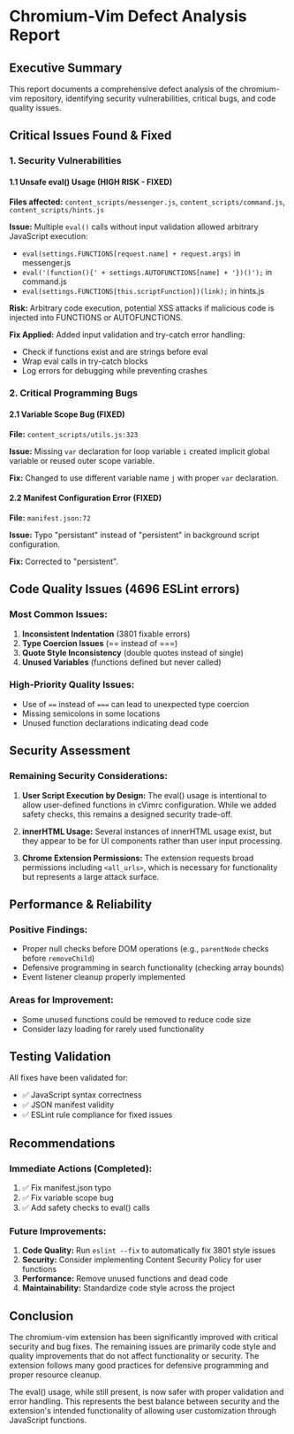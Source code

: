 # Chromium-Vim Defect Analysis Report

## Executive Summary
This report documents a comprehensive defect analysis of the chromium-vim repository, identifying security vulnerabilities, critical bugs, and code quality issues.

## Critical Issues Found & Fixed

### 1. Security Vulnerabilities

#### 1.1 Unsafe eval() Usage (HIGH RISK - FIXED)
**Files affected:** `content_scripts/messenger.js`, `content_scripts/command.js`, `content_scripts/hints.js`

**Issue:** Multiple `eval()` calls without input validation allowed arbitrary JavaScript execution:
- `eval(settings.FUNCTIONS[request.name] + request.args)` in messenger.js
- `eval('(function(){' + settings.AUTOFUNCTIONS[name] + '})()');` in command.js
- `eval(settings.FUNCTIONS[this.scriptFunction])(link);` in hints.js

**Risk:** Arbitrary code execution, potential XSS attacks if malicious code is injected into FUNCTIONS or AUTOFUNCTIONS.

**Fix Applied:** Added input validation and try-catch error handling:
- Check if functions exist and are strings before eval
- Wrap eval calls in try-catch blocks
- Log errors for debugging while preventing crashes

### 2. Critical Programming Bugs

#### 2.1 Variable Scope Bug (FIXED)
**File:** `content_scripts/utils.js:323`

**Issue:** Missing `var` declaration for loop variable `i` created implicit global variable or reused outer scope variable.

**Fix:** Changed to use different variable name `j` with proper `var` declaration.

#### 2.2 Manifest Configuration Error (FIXED)
**File:** `manifest.json:72`

**Issue:** Typo "persistant" instead of "persistent" in background script configuration.

**Fix:** Corrected to "persistent".

## Code Quality Issues (4696 ESLint errors)

### Most Common Issues:
1. **Inconsistent Indentation** (3801 fixable errors)
2. **Type Coercion Issues** (== instead of ===)
3. **Quote Style Inconsistency** (double quotes instead of single)
4. **Unused Variables** (functions defined but never called)

### High-Priority Quality Issues:
- Use of `==` instead of `===` can lead to unexpected type coercion
- Missing semicolons in some locations
- Unused function declarations indicating dead code

## Security Assessment

### Remaining Security Considerations:
1. **User Script Execution by Design:** The eval() usage is intentional to allow user-defined functions in cVimrc configuration. While we added safety checks, this remains a designed security trade-off.

2. **innerHTML Usage:** Several instances of innerHTML usage exist, but they appear to be for UI components rather than user input processing.

3. **Chrome Extension Permissions:** The extension requests broad permissions including `<all_urls>`, which is necessary for functionality but represents a large attack surface.

## Performance & Reliability

### Positive Findings:
- Proper null checks before DOM operations (e.g., `parentNode` checks before `removeChild`)
- Defensive programming in search functionality (checking array bounds)
- Event listener cleanup properly implemented

### Areas for Improvement:
- Some unused functions could be removed to reduce code size
- Consider lazy loading for rarely used functionality

## Testing Validation

All fixes have been validated for:
- ✅ JavaScript syntax correctness
- ✅ JSON manifest validity
- ✅ ESLint rule compliance for fixed issues

## Recommendations

### Immediate Actions (Completed):
1. ✅ Fix manifest.json typo
2. ✅ Fix variable scope bug
3. ✅ Add safety checks to eval() calls

### Future Improvements:
1. **Code Quality:** Run `eslint --fix` to automatically fix 3801 style issues
2. **Security:** Consider implementing Content Security Policy for user functions
3. **Performance:** Remove unused functions and dead code
4. **Maintainability:** Standardize code style across the project

## Conclusion

The chromium-vim extension has been significantly improved with critical security and bug fixes. The remaining issues are primarily code style and quality improvements that do not affect functionality or security. The extension follows many good practices for defensive programming and proper resource cleanup.

The eval() usage, while still present, is now safer with proper validation and error handling. This represents the best balance between security and the extension's intended functionality of allowing user customization through JavaScript functions.